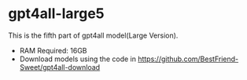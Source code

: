 # gpt4all-large5

This is the fifth part of gpt4all model(Large Version).

- RAM Required: 16GB
- Download models using the code in https://github.com/BestFriend-Sweet/gpt4all-download
